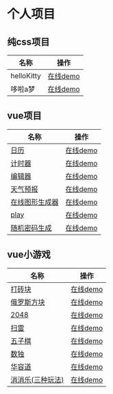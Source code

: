 # 个人项目
## 纯css项目
<table>
<thead>
<th>名称</th>
<th>操作</th>

</thead>
<tbody>
<tr>
<td><a>helloKitty</a></td>
<td><a href="/#/helloKitty">在线demo</a></td>
</tr>
<tr>

<td><a>哆啦a梦</a></td>
<td><a href="/#/duolam">在线demo</a></td>
</tr>
</tbody>
</table>

## vue项目
<table>
<thead>
<th>名称</th>
<th>操作</th>

</thead>
<tbody>
<tr>
<td><a href="https://github.com/fanbingbing16/New-repository/tree/master/src/components/calendar"  target="_blank">日历</a></td>
<td><a href="/#/calendar">在线demo</a></td>
</tr>
<tr>
<td><a href="https://github.com/fanbingbing16/New-repository/tree/master/src/components/Timer"  target="_blank">计时器</a></td>
<td><a href="/#/timer">在线demo</a></td>
</tr>
<tr>
<td><a href="https://github.com/fanbingbing16/New-repository/tree/master/src/components/editor"  target="_blank">编辑器</a></td>
<td><a href="/#/editor">在线demo</a></td>
</tr>
<tr>
<td><a href="https://github.com/fanbingbing16/New-repository/tree/master/src/components/tianqi"  target="_blank">天气预报</a></td>
<td><a href="/#/tianqi">在线demo</a></td>
</tr>
<tr>
<td><a href="https://github.com/fanbingbing16/New-repository/tree/master/src/components/Triangle"  target="_blank">在线图形生成器</a></td>
<td><a href="/#/triangle">在线demo</a></td>
</tr>
<tr>
<td><a href="https://github.com/fanbingbing16/New-repository/tree/master/src/components/play"  target="_blank">play</a></td>
<td><a href="/#/play2">在线demo</a></td>
</tr>
<tr>
<td><a href="https://github.com/fanbingbing16/New-repository/tree/master/src/components/randomPass"  target="_blank">随机密码生成</a></td>
<td><a href="/#/randomPass">在线demo</a></td>
</tr>
</tbody>
</table>

## vue小游戏
<table>
<thead>
<th>名称</th>
<th>操作</th>

</thead>
<tbody>
<tr>
<td><a href="https://github.com/fanbingbing16/New-repository/tree/master/src/components/blockBreaker"  target="_blank">打砖块</a></td>
<td><a href="/#/blockBreaker">在线demo</a></td>
</tr>
<tr>
<td><a href="https://github.com/fanbingbing16/New-repository/tree/master/src/components/Tetris"  target="_blank">俄罗斯方块</a></td>
<td><a href="/#/tetris">在线demo</a></td>
</tr>
<tr>
<td><a href="https://github.com/fanbingbing16/New-repository/tree/master/src/components/2048Game"  target="_blank">2048</a></td>
<td><a href="/#/2048">在线demo</a></td>
</tr>
<tr>
<td><a href="https://github.com/fanbingbing16/New-repository/tree/master/src/components/mineDlearance"  target="_blank">扫雷</a></td>
<td><a href="/#/mineDlearance">在线demo</a></td>
</tr>
<tr>
<td><a href="https://github.com/fanbingbing16/New-repository/tree/master/src/components/gobang"  target="_blank">五子棋</a></td>
<td><a href="/#/gobang">在线demo</a></td>
</tr>
<tr>
<td><a href="https://github.com/fanbingbing16/New-repository/tree/master/src/components/Sudoku"  target="_blank">数独</a></td>
<td><a href="/#/Sudoku">在线demo</a></td>
</tr>
<tr>
<td><a href="https://github.com/fanbingbing16/New-repository/tree/master/src/components/huarongRoad"  target="_blank">华容道</a></td>
<td><a href="/#/huarongRoad">在线demo</a></td>
</tr>
<tr>
<td><a href="https://github.com/fanbingbing16/New-repository/tree/master/src/components/xiaoxiaole"  target="_blank">消消乐(三种玩法)</a></td>
<td><a href="/#/xiaoxiaole">在线demo</a></td>
</tr>
</tbody>
</table>
